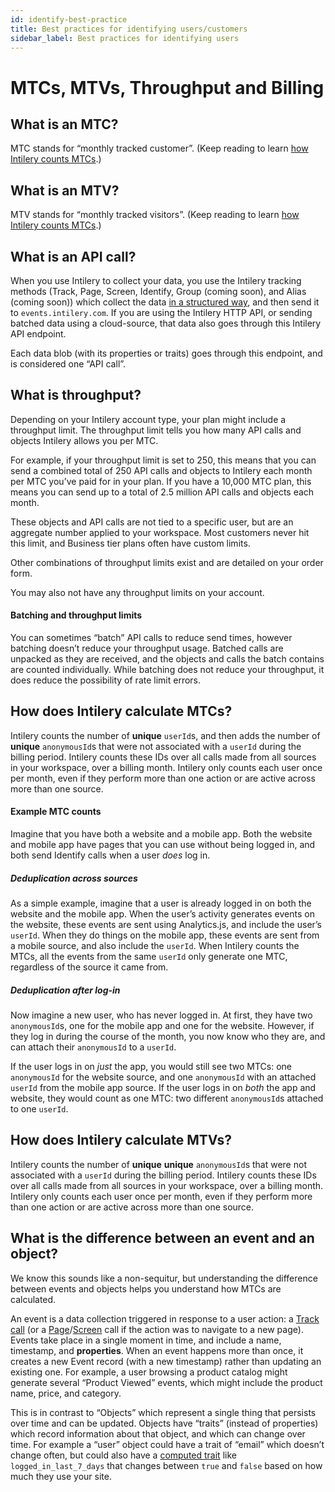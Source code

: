 ```yaml
---
id: identify-best-practice
title: Best practices for identifying users/customers
sidebar_label: Best practices for identifying users
---
```


# MTCs, MTVs, Throughput and Billing

## What is an MTC?

MTC stands for “monthly tracked customer”. (Keep reading to learn [how Intilery counts MTCs](#how-does-intilery-calculate-mtcs).)

## What is an MTV?

MTV stands for “monthly tracked visitors”. (Keep reading to learn [how Intilery counts MTCs](#how-does-intilery-calculate-mtvs).)

## What is an API call?

When you use Intilery to collect your data, you use the Intilery tracking methods (Track, Page, Screen, Identify, Group (coming soon), and Alias (coming soon)) which collect the data [in a structured way](/docs/schema/contents), and then send it to `events.intilery.com`. If you are using the Intilery HTTP API, or sending batched data using a cloud-source, that data also goes through this Intilery API endpoint.

Each data blob (with its properties or traits) goes through this endpoint, and is considered one “API call”.

## What is throughput?

Depending on your Intilery account type, your plan might include a throughput limit. The throughput limit tells you how many API calls and objects Intilery allows you per MTC.

For example, if your throughput limit is set to 250, this means that you can send a combined total of 250 API calls and objects to Intilery each month per MTC you’ve paid for in your plan. If you have a 10,000 MTC plan, this means you can send up to a total of 2.5 million API calls and objects each month.

These objects and API calls are not tied to a specific user, but are an aggregate number applied to your workspace. Most customers never hit this limit, and Business tier plans often have custom limits.

Other combinations of throughput limits exist and are detailed on your order form.

You may also not have any throughput limits on your account.

#### Batching and throughput limits

You can sometimes “batch” API calls to reduce send times, however batching doesn’t reduce your throughput usage. Batched calls are unpacked as they are received, and the objects and calls the batch contains are counted individually. While batching does not reduce your throughput, it does reduce the possibility of rate limit errors.

## How does Intilery calculate MTCs?

Intilery counts the number of **unique** `userId`s, and then adds the number of **unique** `anonymousId`s that were not associated with a `userId` during the billing period. Intilery counts these IDs over all calls made from all sources in your workspace, over a billing month. Intilery only counts each user once per month, even if they perform more than one action or are active across more than one source.

#### Example MTC counts

Imagine that you have both a website and a mobile app. Both the website and mobile app have pages that you can use without being logged in, and both send Identify calls when a user *does* log in.

##### Deduplication across sources

As a simple example, imagine that a user is already logged in on both the website and the mobile app. When the user’s activity generates events on the website, these events are sent using Analytics.js, and include the user’s `userId`. When they do things on the mobile app, these events are sent from a mobile source, and also include the `userId`. When Intilery counts the MTCs, all the events from the same `userId` only generate one MTC, regardless of the source it came from.

##### Deduplication after log-in

Now imagine a new user, who has never logged in. At first, they have two `anonymousId`s, one for the mobile app and one for the website. However, if they log in during the course of the month, you now know who they are, and can attach their `anonymousId` to a `userId`.

If the user logs in on *just* the app, you would still see two MTCs: one `anonymousId` for the website source, and one `anonymousId` with an attached `userId` from the mobile app source. If the user logs in on *both* the app and website, they would count as one MTC: two different `anonymousId`s attached to one `userId`.

## How does Intilery calculate MTVs?

Intilery counts the number of **unique** **unique** `anonymousId`s that were not associated with a `userId` during the billing period. Intilery counts these IDs over all calls made from all sources in your workspace, over a billing month. Intilery only counts each user once per month, even if they perform more than one action or are active across more than one source.

## What is the difference between an event and an object?

We know this sounds like a non-sequitur, but understanding the difference between events and objects helps you understand how MTCs are calculated.

An event is a data collection triggered in response to a user action: a [Track call](/docs/tag/tag1#step-3-track-actions) (or a [Page](/docs/schema/page)/[Screen](/docs/schema/screen) call if the action was to navigate to a new page). Events take place in a single moment in time, and include a name, timestamp, and **properties**. When an event happens more than once, it creates a new Event record (with a new timestamp) rather than updating an existing one. For example, a user browsing a product catalog might generate several “Product Viewed” events, which might include the product name, price, and category.

This is in contrast to “Objects” which represent a single thing that persists over time and can be updated. Objects have “traits” (instead of properties) which record information about that object, and which can change over time. For example a “user” object could have a trait of “email” which doesn’t change often, but could also have a [computed trait](/docs/customers/computed-traits/) like `logged_in_last_7_days` that changes between `true` and `false` based on how much they use your site.